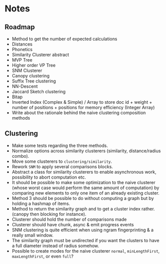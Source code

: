 # Notes

## Roadmap

* Method to get the number of expected calculations
* Distances
* Phonetics
* Similarity Clusterer abstract
* MVP Tree
* Higher order VP Tree
* SNM Clusterer
* Canopy clustering
* Suffix Tree clustering
* NN-Descent
* Jaccard Sketch clustering
* Bitap
* Inverted Index (Complex & Simple) / Array to store doc id + weight + number of positions + positions for memory efficiency (Integer Array)
* Write about the rationale behind the naive clustering composition methods

## Clustering

* Make some tests regarding the three methods.
* Normalize options across similarity clusterers (similarity, distance/radius combo).
* Move some clusterers to `clustering/similarity`.
* Rework `SNM` to apply several comparisons blocks.
* Abstract a class for similarity clusterers to enable asynchronous work, possibility to abort computation etc.
* It should be possible to make some optimization to the naive clusterer (whose worst case would perform the same amount of computation) by comparing new elements to only one item of an already existing cluster.
* Method 3 should be possible to do without computing a graph but by holding a hashmap of items.
* Method to return the similarity graph and to get a cluster index rather. (canopy then blocking for instance).
* Clusterer should hold the number of comparisons made
* Clusterer should have chunk, async & emit progress events
* SNM clustering is quite efficient when using ngram fingerprinting & a really small window.
* The similarity graph must be undirected if you want the clusters to have a full diameter instead of radius somehow.
* Possible to create modes for the naive clusterer `normal`, `minLengthFirst`, `maxLengthFirst`, or even `full`?

